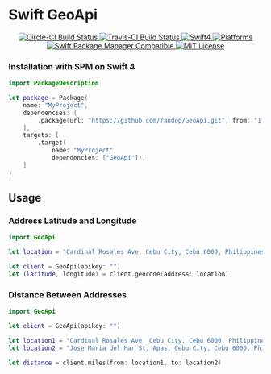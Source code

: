 # Swift GeoApi

<p align="center">
    <a href="https://circleci.com/gh/randolphledesma/GeoApi">
        <img src="https://circleci.com/gh/randop/GeoApi.svg?style=svg" alt="Circle-CI Build Status" />
    </a>
    <a href="https://travis-ci.org/randop/GeoApi">
        <img src="https://travis-ci.org/randop/GeoApi.svg?branch=master&style=flat" alt="Travis-CI Build Status">
    </a>
    <a href="https://github.com/randop/GeoApi">
        <img src="https://img.shields.io/badge/swift-4-blue.svg" alt="Swift4" />
    <a>
    <a href="https://github.com/randop/GeoApi">
        <img src="https://img.shields.io/badge/platforms-ios%20%7C%20osx%20%7C%20linux-lightgrey.svg" alt="Platforms">
    </a>
    <a href="https://github.com/randop/GeoApi">
        <img src="https://img.shields.io/badge/Swift%20Package%20Manager-compatible-brightgreen.svg?style=flat" alt="Swift Package Manager Compatible">
    </a>
    <a href="https://github.com/randop/GeoApi/blob/master/LICENSE">
        <img src="https://img.shields.io/github/license/mashape/apistatus.svg" alt="MIT License" >
    </a>
</p>

### Installation with SPM on Swift 4

``` swift
import PackageDescription

let package = Package(
    name: "MyProject",
    dependencies: [
        .package(url: "https://github.com/randop/GeoApi.git", from: "1.2.0")
    ],
    targets: [
        .target(
            name: "MyProject",
            dependencies: ["GeoApi"]),
    ]
)
```

## Usage

### Address Latitude and Longitude

``` swift
import GeoApi

let location = "Cardinal Rosales Ave, Cebu City, Cebu 6000, Philippines"

let client = GeoApi(apikey: "")
let (latitude, longitude) = client.geocode(address: location)
```

### Distance Between Addresses

``` swift
import GeoApi

let client = GeoApi(apikey: "")

let location1 = "Cardinal Rosales Ave, Cebu City, Cebu 6000, Philippines"
let location2 = "Jose Maria del Mar St, Apas, Cebu City, Cebu 6000, Philippines"

let distance = client.miles(from: location1, to: location2)
```
